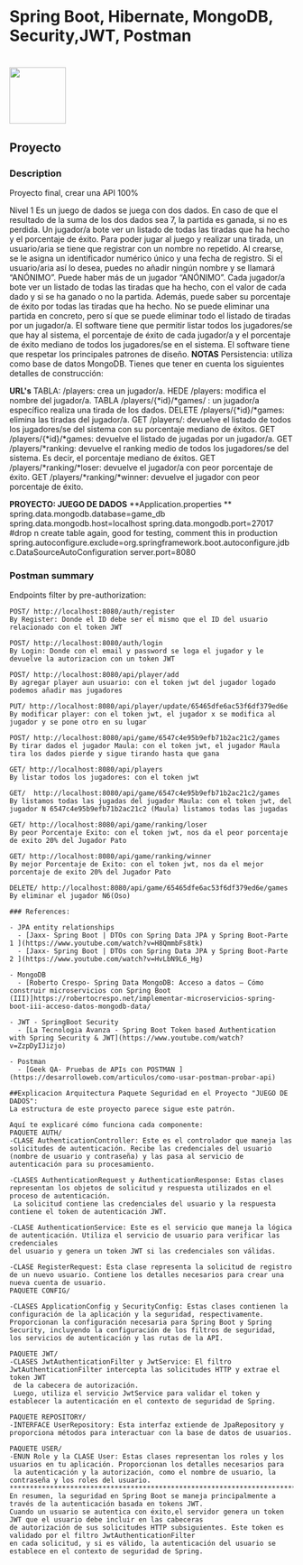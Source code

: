 # Spring Boot, Hibernate, MongoDB, Security,JWT, Postman
# 
<p >
  <img src="src/main/resources/images/logos.png" width="100" />

</p>

## Proyecto

### Description

Proyecto final, crear una API 100%

Nivel 1
Es un juego de dados se juega con dos dados. En caso de que el resultado de la suma de los dos dados sea 7, la partida es ganada, si no es perdida. 
Un jugador/a bote ver un listado de todas las tiradas que ha hecho y el porcentaje de éxito.
Para poder jugar al juego y realizar una tirada, un usuario/aria se tiene que registrar con un nombre no repetido. Al crearse, se le asigna un 
identificador numérico único y una fecha de registro. Si el usuario/aria así lo desea, puedes no añadir ningún nombre y se llamará “ANÓNIMO”.
Puede haber más de un jugador “ANÓNIMO”.
Cada jugador/a bote ver un listado de todas las tiradas que ha hecho, con el valor de cada dado y si se ha ganado o no la partida. Además, puede saber
su porcentaje de éxito por todas las tiradas que ha hecho.
No se puede eliminar una partida en concreto, pero sí que se puede eliminar todo el listado de tiradas por un jugador/a.
El software tiene que permitir listar todos los jugadores/se que hay al sistema, el porcentaje de éxito de cada jugador/a y el porcentaje de éxito
mediano de todos los jugadores/se en el sistema.
El software tiene que respetar los principales patrones de diseño.
**NOTAS**
Persistencia: utiliza como base de datos MongoDB. 
Tienes que tener en cuenta los siguientes detalles de construcción:

**URL's** 
TABLA: /players: crea un jugador/a.
HEDE /players: modifica el nombre del jugador/a.
TABLA /players/{*id}/*games/ : un jugador/a específico realiza una tirada de los dados.
DELETE /players/{*id}/*games: elimina las tiradas del jugador/a.
GET /players/: devuelve el listado de todos los jugadores/se del sistema con su porcentaje mediano de éxitos.
GET /players/{*id}/*games: devuelve el listado de jugadas por un jugador/a.
GET /players/*ranking: devuelve el ranking medio de todos los jugadores/se del sistema. Es decir, el porcentaje mediano de éxitos.
GET /players/*ranking/*loser: devuelve el jugador/a con peor porcentaje de éxito.
GET /players/*ranking/*winner: devuelve el jugador con peor porcentaje de éxito.

**PROYECTO: JUEGO DE DADOS** 
**Application.properties **
spring.data.mongodb.database=game_db
spring.data.mongodb.host=localhost
spring.data.mongodb.port=27017
#drop n create table again, good for testing, comment this in production
spring.autoconfigure.exclude=org.springframework.boot.autoconfigure.jdbc.DataSourceAutoConfiguration
server.port=8080


### Postman summary 
Endpoints filter by pre-authorization:
```
POST/ http://localhost:8080/auth/register
By Register: Donde el ID debe ser el mismo que el ID del usuario relacionado con el token JWT

POST/ http://localhost:8080/auth/login
By Login: Donde con el email y password se loga el jugador y le devuelve la autorizacion con un token JWT

POST/ http://localhost:8080/api/player/add
By agregar player aun usuario: con el token jwt del jugador logado podemos añadir mas jugadores

PUT/ http://localhost:8080/api/player/update/65465dfe6ac53f6df379ed6e
By modificar player: con el token jwt, el jugador x se modifica al jugador y se pone otro en su lugar

POST/ http://localhost:8080/api/game/6547c4e95b9efb71b2ac21c2/games
By tirar dados el jugador Maula: con el token jwt, el jugador Maula tira los dados pierde y sigue tirando hasta que gana

GET/ http://localhost:8080/api/players
By listar todos los jugadores: con el token jwt

GET/  http://localhost:8080/api/game/6547c4e95b9efb71b2ac21c2/games
By listamos todas las jugadas del jugador Maula: con el token jwt, del jugador N 6547c4e95b9efb71b2ac21c2 (Maula) listamos todas las jugadas

GET/ http://localhost:8080/api/game/ranking/loser
By peor Porcentaje Exito: con el token jwt, nos da el peor porcentaje de exito 20% del Jugador Pato

GET/ http://localhost:8080/api/game/ranking/winner
By mejor Porcentaje de Exito: con el token jwt, nos da el mejor porcentaje de exito 20% del Jugador Pato

DELETE/ http://localhost:8080/api/game/65465dfe6ac53f6df379ed6e/games
By eliminar el jugador N6(Oso)

### References:

- JPA entity relationships
  - [Jaxx- Spring Boot | DTOs con Spring Data JPA y Spring Boot-Parte 1 ](https://www.youtube.com/watch?v=H8QmmbFs8tk)
  - [Jaxx- Spring Boot | DTOs con Spring Data JPA y Spring Boot-Parte 2 ](https://www.youtube.com/watch?v=HvLbN9L6_Hg)

- MongoDB
  - [Roberto Crespo- Spring Data MongoDB: Acceso a datos – Cómo construir microservicios con Spring Boot (III)]https://robertocrespo.net/implementar-microservicios-spring-boot-iii-acceso-datos-mongodb-data/

- JWT - SpringBoot Security
  - [La Tecnologia Avanza - Spring Boot Token based Authentication with Spring Security & JWT](https://www.youtube.com/watch?v=ZzpDyIJizjo)

- Postman
  - [Geek QA- Pruebas de APIs con POSTMAN ](https://desarrolloweb.com/articulos/como-usar-postman-probar-api)
  
##Explicacion Arquitectura Paquete Seguridad en el Proyecto "JUEGO DE DADOS":
La estructura de este proyecto parece sigue este patrón.

Aquí te explicaré cómo funciona cada componente:
PAQUETE AUTH/
-CLASE AuthenticationController: Este es el controlador que maneja las solicitudes de autenticación. Recibe las credenciales del usuario
(nombre de usuario y contraseña) y las pasa al servicio de autenticación para su procesamiento.

-CLASES AuthenticationRequest y AuthenticationResponse: Estas clases representan los objetos de solicitud y respuesta utilizados en el proceso de autenticación.
 La solicitud contiene las credenciales del usuario y la respuesta contiene el token de autenticación JWT.

-CLASE AuthenticationService: Este es el servicio que maneja la lógica de autenticación. Utiliza el servicio de usuario para verificar las credenciales
del usuario y genera un token JWT si las credenciales son válidas.

-CLASE RegisterRequest: Esta clase representa la solicitud de registro de un nuevo usuario. Contiene los detalles necesarios para crear una nueva cuenta de usuario.
PAQUETE CONFIG/

-CLASES ApplicationConfig y SecurityConfig: Estas clases contienen la configuración de la aplicación y la seguridad, respectivamente.
Proporcionan la configuración necesaria para Spring Boot y Spring Security, incluyendo la configuración de los filtros de seguridad,
los servicios de autenticación y las rutas de la API.

PAQUETE JWT/
-CLASES JwtAuthenticationFilter y JwtService: El filtro JwtAuthenticationFilter intercepta las solicitudes HTTP y extrae el token JWT
 de la cabecera de autorización.
 Luego, utiliza el servicio JwtService para validar el token y establecer la autenticación en el contexto de seguridad de Spring.

PAQUETE REPOSITORY/
-INTERFACE UserRepository: Esta interfaz extiende de JpaRepository y proporciona métodos para interactuar con la base de datos de usuarios.

PAQUETE USER/
-ENUN Role y la CLASE User: Estas clases representan los roles y los usuarios en tu aplicación. Proporcionan los detalles necesarios para
 la autenticación y la autorización, como el nombre de usuario, la contraseña y los roles del usuario.
*******************************************************************************************************************************************************
En resumen, la seguridad en Spring Boot se maneja principalmente a través de la autenticación basada en tokens JWT.
Cuando un usuario se autentica con éxito,el servidor genera un token JWT que el usuario debe incluir en las cabeceras
de autorización de sus solicitudes HTTP subsiguientes. Este token es validado por el filtro JwtAuthenticationFilter
en cada solicitud, y si es válido, la autenticación del usuario se establece en el contexto de seguridad de Spring.


